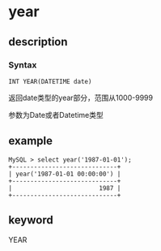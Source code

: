 # year

## description

### Syntax

`INT YEAR(DATETIME date)`

返回date类型的year部分，范围从1000-9999

参数为Date或者Datetime类型

## example

```Plain Text
MySQL > select year('1987-01-01');
+-----------------------------+
| year('1987-01-01 00:00:00') |
+-----------------------------+
|                        1987 |
+-----------------------------+
```

## keyword

YEAR
